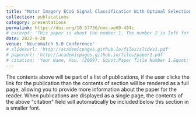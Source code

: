 ```yaml
---
title: "Motor Imagery ECoG Signal Classification With Optimal Selection Of Minimum Electrodes"
collection: publications
category: presentations
permalink: https://doi.org/10.57736/nmc-ae69-494c
# excerpt: 'This paper is about the number 1. The number 2 is left for future work.'
date: 2022-9-28  
venue: 'Neuromatch 5.0 Conference'
# slidesurl: 'http://academicpages.github.io/files/slides1.pdf'
# paperurl: 'http://academicpages.github.io/files/paper1.pdf'
# citation: 'Your Name, You. (2009). &quot;Paper Title Number 1.&quot; <i>Journal 1</i>. 1(1).'
---
```


The contents above will be part of a list of publications, if the user clicks the link for the publication than the contents of section will be rendered as a full page, allowing you to provide more information about the paper for the reader. When publications are displayed as a single page, the contents of the above "citation" field will automatically be included below this section in a smaller font.